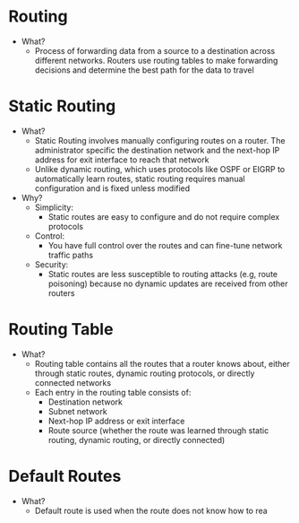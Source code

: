 # Routing
- What?
	- Process of forwarding data from a source to a destination across different networks. Routers use routing tables to make forwarding decisions and determine the best path for the data to travel

# Static Routing
- What?
	- Static Routing involves manually configuring routes on a router. The administrator specific the destination network and the next-hop IP address for exit interface to reach that network
	- Unlike dynamic routing, which uses protocols like OSPF or EIGRP to automatically learn routes, static routing requires manual configuration and is fixed unless modified
- Why?
	- Simplicity:
		- Static routes are easy to configure and do not require complex protocols
	- Control:
		- You have full control over the routes and can fine-tune network traffic paths
	- Security:
		- Static routes are less susceptible to routing attacks (e.g, route poisoning) because no dynamic updates are received from other routers

# Routing Table
- What?
	- Routing table contains all the routes that a router knows about, either through static routes, dynamic routing protocols, or directly connected networks
	- Each entry in the routing table consists of:
		- Destination network
		- Subnet network
		- Next-hop IP address or exit interface
		- Route source (whether the route was learned through static routing, dynamic routing, or directly connected)

# Default Routes
- What?
	- Default route is used when the route does not know how to rea